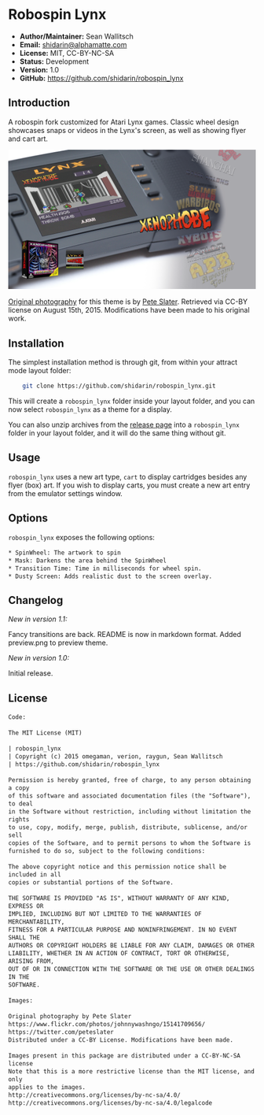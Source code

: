 
Robospin Lynx
===========

- **Author/Maintainer:** Sean Wallitsch
- **Email:** shidarin@alphamatte.com
- **License:** MIT, CC-BY-NC-SA
- **Status:** Development
- **Version:** 1.0
- **GitHub:** https://github.com/shidarin/robospin_lynx

Introduction
------------

A robospin fork customized for Atari Lynx games. Classic wheel design showcases
snaps or videos in the Lynx's screen, as well as showing flyer and cart art.

[![Theme Preview](preview.png?raw=true)](preview.png?raw=true)

[Original photography](https://www.flickr.com/photos/johnnywashngo/15141709656/) 
for this theme is by [Pete Slater](https://twitter.com/peteslater). 
Retrieved via CC-BY license on August 15th, 2015. Modifications have been made 
to his original work.

Installation
------------

The simplest installation method is through git, from within your attract
mode layout folder:

``` bash
    git clone https://github.com/shidarin/robospin_lynx.git
```

This will create a `robospin_lynx` folder inside your layout folder, and 
you can now select `robospin_lynx` as a theme for a display.

You can also unzip archives from the [release page](https://github.com/shidarin/robospin_lynx/releases) 
into a `robospin_lynx` folder in your layout folder, and it will do the same
thing without git.

Usage
-----

`robospin_lynx` uses a new art type, `cart` to display cartridges besides 
any flyer (box) art. If you wish to display carts, you must create a new 
art entry from the emulator settings window.

Options
-------

`robospin_lynx` exposes the following options:

    * SpinWheel: The artwork to spin
    * Mask: Darkens the area behind the SpinWheel
    * Transition Time: Time in milliseconds for wheel spin.
    * Dusty Screen: Adds realistic dust to the screen overlay.

Changelog
---------

*New in version 1.1:*

Fancy transitions are back.
README is now in markdown format.
Added preview.png to preview theme.

*New in version 1.0:*

Initial release.

License
-------

    Code:

    The MIT License (MIT)

    | robospin_lynx
    | Copyright (c) 2015 omegaman, verion, raygun, Sean Wallitsch
    | https://github.com/shidarin/robospin_lynx

    Permission is hereby granted, free of charge, to any person obtaining a copy
    of this software and associated documentation files (the "Software"), to deal
    in the Software without restriction, including without limitation the rights
    to use, copy, modify, merge, publish, distribute, sublicense, and/or sell
    copies of the Software, and to permit persons to whom the Software is
    furnished to do so, subject to the following conditions:

    The above copyright notice and this permission notice shall be included in all
    copies or substantial portions of the Software.

    THE SOFTWARE IS PROVIDED "AS IS", WITHOUT WARRANTY OF ANY KIND, EXPRESS OR
    IMPLIED, INCLUDING BUT NOT LIMITED TO THE WARRANTIES OF MERCHANTABILITY,
    FITNESS FOR A PARTICULAR PURPOSE AND NONINFRINGEMENT. IN NO EVENT SHALL THE
    AUTHORS OR COPYRIGHT HOLDERS BE LIABLE FOR ANY CLAIM, DAMAGES OR OTHER
    LIABILITY, WHETHER IN AN ACTION OF CONTRACT, TORT OR OTHERWISE, ARISING FROM,
    OUT OF OR IN CONNECTION WITH THE SOFTWARE OR THE USE OR OTHER DEALINGS IN THE
    SOFTWARE.

    Images:

    Original photography by Pete Slater
    https://www.flickr.com/photos/johnnywashngo/15141709656/
    https://twitter.com/peteslater
    Distributed under a CC-BY License. Modifications have been made.

    Images present in this package are distributed under a CC-BY-NC-SA license
    Note that this is a more restrictive license than the MIT license, and only
    applies to the images.
    http://creativecommons.org/licenses/by-nc-sa/4.0/
    http://creativecommons.org/licenses/by-nc-sa/4.0/legalcode
